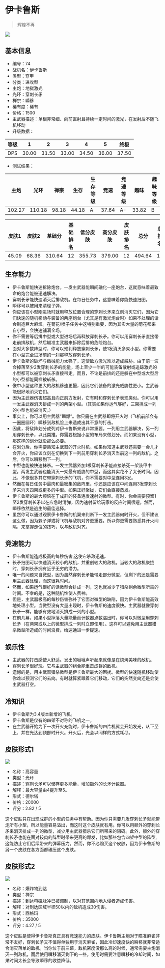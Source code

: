 # 伊卡鲁斯

> 辉煌不再

<img src="/ships/ship_74.png" style={{zoom:1}}/>

## 基本信息

- 编号：74
- 战机名：伊卡鲁斯
- 类型：穿甲
- 分类：进攻型
- 主炮：地狱激光
- 光环：穿刺长矛
- 禅宗：瞬移
- 稀有度：稀有
- 价格：1500
- 主武器描述：单根非常细、向前直射且持续一定时间的激光，在发射后不随飞机移动
- 升级数据：

| 等级 | 1 | 2 | 3 | 4 | 5 | 终极 |
|--|--|--|--|--|--|--|
| DPS | 30.00 | 31.50 | 33.00 | 34.50 | 36.00 | 37.50 |

- 测试结果：

| 主炮 | 光环 | 禅宗 | 生存 | 生存等级 | 竞速 | 竞速等级 | 趣味 | 趣味等级 |
|--|--|--|--|--|--|--|--|--|
| 102.27 | 110.18 | 98.18 | 44.18 | A | 37.64 | A- | 33.82 | B |

| 皮肤1 | 皮肤2 | 基础分 | 基础排名 | 低分皮肤 | 高分皮肤 | 皮肤排名 | 总分 | 总排名 |
|--|--|--|--|--|--|--|--|--|
| 45.09 | 68.36 | 310.64 | 12 | 355.73 | 379.00 | 12 | 494.64 | 12 |

## 生存能力

- 伊卡鲁斯能快速拆除炮台。一发主武器能瞬间融化一座炮台，这就意味着最致命的炮台能被迅速解决。
- 穿刺长矛能快速消灭后排敌机。在每日任务中，这意味着你能快速扫图。
- 瞬移可以被用来清理子弹。
- 你应该在小型刚进场时就用释放位置合理的穿刺长矛来立刻消灭它们，因为它们快速的随机移动与装备的两座炮台（尤其是有激光炮台时）如果不处理的话会制造巨大麻烦。在菊花/喷子任务中这特别重要，因为其实大量的菊花都来自小型，会快速铺满全场。
- 你不需要等后排中型或大型进场后再释放穿刺长矛。你可以用穿刺长矛直接带走前排敌机，然后瞄准主武器来拆除后排的危险炮台。
- 面对大多数阵型时，你可以预判释放穿刺长矛，使1发消灭多架小型。你需要在小型完全进场前的一刹那释放穿刺长矛。
- 伊卡鲁斯的破坏与缴械能力太强了，这使敌方激光难以造成威胁。由于前一波会掉落至少2发穿刺长矛的能量，场上至少一半的可能装备散射或追踪激光的小型都可以被穿刺长矛直接带走。而且，不论是前排的还是躲在中型或大型后的小型都能同样被斩杀。
- 像中小型这种更大的敌机移速更慢，因此它们装备的激光威胁性更小。主武器能很好地消灭它们。
- 因为主武器伤害超高且向正前方发射，它有时和穿刺长矛表现类似。你可以用一发主武器消灭排成一列的两架小型。（其实如果你运气够好，三架排成一列的小型也能被消灭。）
- 事实上，你可以用主武器“瞬爆”。你只需在主武器即将开火时（飞机前部会有一圈圈圆环）瞬移到敌机脸上来造成出其不意的打击。
- 因此，将敌阵划分成列对伊卡鲁斯来说非常重要。一列用主武器解决，另一列用穿刺长矛，以此类推。你需要根据小型的布局来做划分。而如果没有小型，那这样的划分就没那么必要。
- 在划分后，你需要熟知主武器的开火时机。如果你知道主武器还需要一会儿才会开火，你应该立刻在切换到下一列前用穿刺长矛消灭当前这一列的敌机。之后，你可以瞬移到下一列。
- 中型也能被快速抹杀。一发主武器外加1根穿刺长矛能直接杀死一架装甲中型。两发主武器也能消灭一架最有威胁的中型，而这其实花不了太长时间。因此，不像很多其它带穿刺长矛的飞机，你不需要对中型连用3发。
- 然而在每日任务中最肉和最密集的敌阵里，你还是应该在中间连用3发穿刺长矛来消灭四架或更多的中型。如果正好聚拢，它们会直接蒸发。
- 伊卡鲁斯的最大烦恼在于成群的装备连发速射的微型。有时，你会需要预留1至2发穿刺长矛以在应急时清弹，因为速射留给玩家的反应时间很短。然而，瞬移依然是逃生的最佳选择。
- 虽然你可以通过观察伊卡鲁斯的机翼来判断下一发主武器何时开火，但不建议这么做，因为躲子弹或将飞机与敌机对齐更重要。所以你更需要熟悉其开火间隔，来掌握走位的技巧，以与敌机对齐。

## 竞速能力

- 伊卡鲁斯能造成极高的每秒伤害,这使它杀敌迅速。
- 长矛扫图可以快速消灭较小的敌机，并重创较大的敌机。当较大的敌机聚拢时，穿刺长矛拥有近乎无穷的潜力。
- 唯一的问题来自微型，因为虽然穿刺长矛能带走部分微型，但剩下的还是需要用主武器处理，而这很耗时间。
- 然而，如果运气很好的话微型会排成一列，这也就减少了猎杀剩余微型所需的时间。不幸的是，这种随机性使人费神。
- 但是，主武器极高的每秒伤害弥补了它面对微型的缺陷，因为伊卡鲁斯能高效地处理小型。当微型没有大量出现时，伊卡鲁斯的速度很快。主武器就像穿刺长矛一样，能够有效地消灭排成一列的小型。
- 在前几幕，如果小型掉落大量能量而计数器点数溢出时，你可以对微型用穿刺长矛（在两架或以上的微型排成一列时立即使用）。这样可以避免用主武器猎杀微型所造成的时间浪费，给速通进一步提速。

## 娱乐性

- 主武器的打击感使人舒适。发出的咝咝声听起来就像是在烧烤美味的敌机。
- 穿刺长矛很好玩。它与主武器的组合能重击成群的敌机。
- 遗憾的是，用主武器猎杀微型是伊卡鲁斯最大的困扰。微型的快速随机移动使你难以预测它们的去向。有时就算紧跟着它们移动，它们的突然变向还是会使主武器打空。

## 冷知识

- 伊卡鲁斯为3.4版本新增的飞机。
- 伊卡鲁斯是仅有的四架不对称的飞机之一。
- 在主武器开始为下一次开火充能时，伊卡鲁斯的四片机翼会开始发光，从下至上，并在光达到顶部时开火。开火后，光会以同样的方式耗尽。

## 皮肤形式1

<img src="/ships/ship_74_apex_1.png" style={{zoom:1}}/>

- 名称：高容量
- 类型：光环
- 描述：穿刺长矛可以储存更多能量，增加额外的长矛计数器。
- 解释：最大容量由4提升至5。
- 形式：德尔塔
- 价格：20000
- 评分：2.82 / 5

这个皮肤只在出现成群的小型的任务中有帮助。因为你只需要几发穿刺长矛就能带走所有小型，所以能量容易溢出，而这时这个皮肤就有用。你可以用额外的穿刺长矛来消灭排成一列的微型，减少用主武器猎杀它们所带来的阻碍。此外，额外的穿刺长矛也能在面对较肉的阵型时带来更高的爆发，比如那些包含四架中型的阵型,这能防止它们后续带来的弹幕压力。然而，你不必购买这个皮肤，因为伊卡鲁斯的另一个皮肤在各方面都碾压这个皮肤。

## 皮肤形式2

<img src="/ships/ship_74_apex_2.png" style={{zoom:1}}/>

- 名称：爆炸物到达
- 类型：禅宗
- 描述：到达电磁脉冲已被调制，以对其范围内地入侵者造成伤害。
- 解释：对到达区域半径50以内的敌机造成30伤害。
- 形式：西格玛
- 价格：35000
- 评分：4.27 / 5

这个皮肤是使得伊卡鲁斯真正具有竞速能力的皮肤。伊卡鲁斯主炮对于瞄准麻雀非常不友好，穿刺长矛又不值得单独用于消灭麻雀，因此冷却速度快的瞬移就非常适合消灭落单的敌机。当你位于前三幕，敌机密度没那么高的时候，通常需要主炮消灭一列敌机，而后使用瞬移消灭剩下的一些。使用时需要注意瞬移的冷却时间，如果时间太长会导致瞬移的收益降低。
